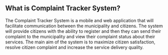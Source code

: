 

## What is Complaint Tracker System?

The Complaint Tracker System is a mobile and web application that will facilitate communication between
the municipality and citizens. The system will provide citizens with the ability to register and then they can
send their complaint to the municipality and view their complaint status about their services. The main aim
of the system is to maximize citizen satisfaction, resolve citizen complaint and increase the service delivery
quality. 
